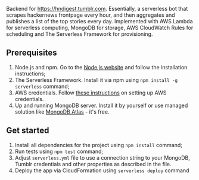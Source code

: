 Backend for https://hndigest.tumblr.com. Essentially, a serverless bot that scrapes hackernews frontpage every hour, and then aggregates and publishes a list of the top stories every day. Implemented with AWS Lambda for serverless computing, MongoDB for storage, AWS CloudWatch Rules for scheduling and The Serverless Framework for provisioning.

## Prerequisites

1. Node.js and npm. Go to the [Node.js website](https://nodejs.org/en/download/) and follow the installation instructions;
2. The Serverless Framework. Install it via npm using `npm install -g serverless` command;
3. AWS credentials. Follow [these instructions](https://serverless.com/framework/docs/providers/aws/guide/credentials/) on setting up AWS credentials.
4. Up and running MongoDB server. Install it by yourself or use managed solution like [MongoDB Atlas](https://www.mongodb.com/cloud/atlas) - it's free.

## Get started

1. Install all dependencies for the project using `npm install` command;
2. Run tests using `npm test` command;
3. Adjust `serverless.yml` file to use a connection string to your MongoDB, Tumblr credentials and other properties as described in the file.
4. Deploy the app via CloudFormation using `serverless deploy` command
